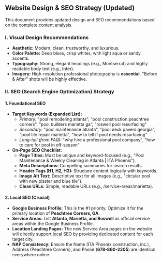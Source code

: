 ## **Website Design & SEO Strategy (Updated)**

This document provides updated design and SEO recommendations based on the complete content analysis.

### **I. Visual Design Recommendations**

* **Aesthetic:** Modern, clean, trustworthy, and luxurious.  
* **Color Palette:** Deep blues, crisp whites, with light aqua or sandy accents.  
* **Typography:** Strong, elegant headings (e.g., Montserrat) and highly readable body text (e.g., Inter).  
* **Imagery:** High-resolution professional photography is **essential**. "Before & After" shots will be highly effective.

### **II. SEO (Search Engine Optimization) Strategy**

#### **1\. Foundational SEO**

* **Target Keywords (Expanded List):**  
  * *Primary:* "pool remodeling atlanta", "pool construction peachtree corners", "pool builders marietta ga", "roswell pool resurfacing"  
  * *Secondary:* "pool maintenance atlanta", "pool deck pavers georgia", "pool tile repair marietta", "how to tell if pool needs resurfacing"  
  * *Long-tail (from FAQ):* "why hire a professional pool company", "how to care for pool in off-season"  
* **On-Page SEO Checklist:**  
  * **Page Titles:** Must be unique and keyword-focused (e.g., "Pool Maintenance & Weekly Cleaning in Atlanta | ITA Phoenix").  
  * **Meta Descriptions:** Compelling summaries for search results.  
  * **Header Tags (H1, H2, H3):** Structure content logically with keywords.  
  * **Image Alt Text:** Descriptive text for all images (e.g., "circular pool with new plaster and blue tile").  
  * **Clean URLs:** Simple, readable URLs (e.g., /service-areas/marietta).

#### **2\. Local SEO (Crucial)**

* **Google Business Profile:** This is the \#1 priority. Optimize it for the primary location of **Peachtree Corners, GA**.  
* **Service Areas:** List **Atlanta, Marietta, and Roswell** as official service areas within the Google Business Profile.  
* **Location Landing Pages:** The new Service Area pages on the website will directly support local SEO by providing dedicated content for each target city.  
* **NAP Consistency:** Ensure the Name (ITA Phoenix construction, inc.), Address (Peachtree Corners), and Phone (**678-860-2305**) are identical everywhere online.